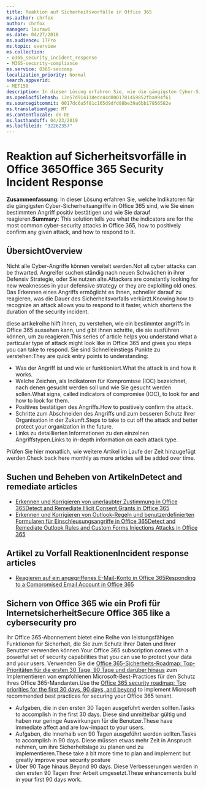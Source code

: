 ```yaml
---
title: Reaktion auf Sicherheitsvorfälle in Office 365
ms.author: chrfox
author: chrfox
manager: laurawi
ms.date: 04/27/2018
ms.audience: ITPro
ms.topic: overview
ms.collection:
- o365_security_incident_response
- M365-security-compliance
ms.service: O365-seccomp
localization_priority: Normal
search.appverid:
- MET150
description: In dieser Lösung erfahren Sie, wie die gängigsten Cyber-Sicherheitsangriffe in Office 365 Aussehen und wie Sie darauf reagieren können.
ms.openlocfilehash: 13e57d914138edc44d0001781459852fba994f61
ms.sourcegitcommit: 0017dc6a5f81c165d9dfd88be39a6bb17856582e
ms.translationtype: MT
ms.contentlocale: de-DE
ms.lasthandoff: 04/23/2019
ms.locfileid: "32262357"
---
```

# <a name="office-365-security-incident-response"></a><span data-ttu-id="1ef9d-103">Reaktion auf Sicherheitsvorfälle in Office 365</span><span class="sxs-lookup"><span data-stu-id="1ef9d-103">Office 365 Security Incident Response</span></span>

 <span data-ttu-id="1ef9d-104">**Zusammenfassung:** In dieser Lösung erfahren Sie, welche Indikatoren für die gängigsten Cyber-Sicherheitsangriffe in Office 365 sind, wie Sie einen bestimmten Angriff positiv bestätigen und wie Sie darauf reagieren.</span><span class="sxs-lookup"><span data-stu-id="1ef9d-104">**Summary:** This solution tells you what the indicators are for the most common cyber-security attacks in Office 365, how to positively confirm any given attack, and how to respond to it.</span></span>
  
## <a name="overview"></a><span data-ttu-id="1ef9d-105">Übersicht</span><span class="sxs-lookup"><span data-stu-id="1ef9d-105">Overview</span></span>
<span data-ttu-id="1ef9d-106">Nicht alle Cyber-Angriffe können vereitelt werden.</span><span class="sxs-lookup"><span data-stu-id="1ef9d-106">Not all cyber attacks can be thwarted.</span></span> <span data-ttu-id="1ef9d-107">Angreifer suchen ständig nach neuen Schwächen in ihrer Defensiv Strategie, oder Sie nutzen alte.</span><span class="sxs-lookup"><span data-stu-id="1ef9d-107">Attackers are constantly looking for new weaknesses in your defensive strategy or they are exploiting old ones.</span></span> <span data-ttu-id="1ef9d-108">Das Erkennen eines Angriffs ermöglicht es Ihnen, schneller darauf zu reagieren, was die Dauer des Sicherheitsvorfalls verkürzt.</span><span class="sxs-lookup"><span data-stu-id="1ef9d-108">Knowing how to recognize an attack allows you to respond to it faster, which shortens the duration of the security incident.</span></span>

<span data-ttu-id="1ef9d-109">diese artikelreihe hilft ihnen, zu verstehen, wie ein bestimmter angriffs in Office 365 aussehen kann, und gibt ihnen schritte, die sie ausführen können, um zu reagieren.</span><span class="sxs-lookup"><span data-stu-id="1ef9d-109">This series of article helps you understand what a particular type of attack might look like in Office 365 and gives you steps you can take to respond.</span></span> <span data-ttu-id="1ef9d-110">Sie sind Schnelleinstiegs Punkte zu verstehen:</span><span class="sxs-lookup"><span data-stu-id="1ef9d-110">They are quick entry points to understanding:</span></span>
 
- <span data-ttu-id="1ef9d-111">Was der Angriff ist und wie er funktioniert.</span><span class="sxs-lookup"><span data-stu-id="1ef9d-111">What the attack is and how it works.</span></span>
- <span data-ttu-id="1ef9d-112">Welche Zeichen, als Indikatoren für Kompromisse (IOC) bezeichnet, nach denen gesucht werden soll und wie Sie gesucht werden sollen.</span><span class="sxs-lookup"><span data-stu-id="1ef9d-112">What signs, called indicators of compromise (IOC), to look for and how to look for them.</span></span>
- <span data-ttu-id="1ef9d-113">Positives bestätigen des Angriffs.</span><span class="sxs-lookup"><span data-stu-id="1ef9d-113">How to positively confirm the attack.</span></span>
- <span data-ttu-id="1ef9d-114">Schritte zum Abschneiden des Angriffs und zum besseren Schutz Ihrer Organisation in der Zukunft.</span><span class="sxs-lookup"><span data-stu-id="1ef9d-114">Steps to take to cut off the attack and better protect your organization in the future.</span></span>
- <span data-ttu-id="1ef9d-115">Links zu detaillierten Informationen zu den einzelnen Angriffstypen.</span><span class="sxs-lookup"><span data-stu-id="1ef9d-115">Links to in-depth information on each attack type.</span></span>

<span data-ttu-id="1ef9d-116">Prüfen Sie hier monatlich, wie weitere Artikel im Laufe der Zeit hinzugefügt werden.</span><span class="sxs-lookup"><span data-stu-id="1ef9d-116">Check back here monthly as more articles will be added over time.</span></span>

## <a name="detect-and-remediate-articles"></a><span data-ttu-id="1ef9d-117">Suchen und Beheben von Artikeln</span><span class="sxs-lookup"><span data-stu-id="1ef9d-117">Detect and remediate articles</span></span>

- [<span data-ttu-id="1ef9d-118">Erkennen und Korrigieren von unerlaubter Zustimmung in Office 365</span><span class="sxs-lookup"><span data-stu-id="1ef9d-118">Detect and Remediate Illicit Consent Grants in Office 365</span></span>](detect-and-remediate-illicit-consent-grants.md)
- [<span data-ttu-id="1ef9d-119">Erkennen und Korrigieren von Outlook-Regeln und benutzerdefinierten Formularen für Einschleusungsangriffe in Office 365</span><span class="sxs-lookup"><span data-stu-id="1ef9d-119">Detect and Remediate Outlook Rules and Custom Forms Injections Attacks in Office 365</span></span>](detect-and-remediate-outlook-rules-forms-attack.md)
 
## <a name="incident-response-articles"></a><span data-ttu-id="1ef9d-120">Artikel zu Vorfall Reaktionen</span><span class="sxs-lookup"><span data-stu-id="1ef9d-120">Incident response articles</span></span>

- [<span data-ttu-id="1ef9d-121">Reagieren auf ein angegriffenes E-Mail-Konto in Office 365</span><span class="sxs-lookup"><span data-stu-id="1ef9d-121">Responding to a Compromised Email Account in Office 365</span></span>](responding-to-a-compromised-email-account.md)

## <a name="secure-office-365-like-a-cybersecurity-pro"></a><span data-ttu-id="1ef9d-122">Sichern von Office 365 wie ein Profi für Internetsicherheit</span><span class="sxs-lookup"><span data-stu-id="1ef9d-122">Secure Office 365 like a cybersecurity pro</span></span>
<span data-ttu-id="1ef9d-123">Ihr Office 365-Abonnement bietet eine Reihe von leistungsfähigen Funktionen für Sicherheit, die Sie zum Schutz Ihrer Daten und Ihrer Benutzer verwenden können.</span><span class="sxs-lookup"><span data-stu-id="1ef9d-123">Your Office 365 subscription comes with a powerful set of security capabilities that you can use to protect your data and your users.</span></span>  <span data-ttu-id="1ef9d-124">Verwenden Sie die [Office 365-Sicherheits-Roadmap: Top-Prioritäten für die ersten 30 Tage, 90 Tage und darüber hinaus](https://support.office.com/article/Office-365-security-roadmap-Top-priorities-for-the-first-30-days-90-days-and-beyond-28c86a1c-e4dd-4aad-a2a6-c768a21cb352) zum Implementieren von empfohlenen Microsoft-Best-Practices für den Schutz Ihres Office 365-Mandanten.</span><span class="sxs-lookup"><span data-stu-id="1ef9d-124">Use the [Office 365 security roadmap: Top priorities for the first 30 days, 90 days, and beyond](https://support.office.com/article/Office-365-security-roadmap-Top-priorities-for-the-first-30-days-90-days-and-beyond-28c86a1c-e4dd-4aad-a2a6-c768a21cb352) to implement Microsoft recommended best practices for securing your Office 365 tenant.</span></span>
- <span data-ttu-id="1ef9d-125">Aufgaben, die in den ersten 30 Tagen ausgeführt werden sollten.</span><span class="sxs-lookup"><span data-stu-id="1ef9d-125">Tasks to accomplish in the first 30 days.</span></span>  <span data-ttu-id="1ef9d-126">Diese sind unmittelbar gültig und haben nur geringe Auswirkungen für die Benutzer.</span><span class="sxs-lookup"><span data-stu-id="1ef9d-126">These have immediate affect and are low-impact to your users.</span></span>
- <span data-ttu-id="1ef9d-127">Aufgaben, die innerhalb von 90 Tagen ausgeführt werden sollten.</span><span class="sxs-lookup"><span data-stu-id="1ef9d-127">Tasks to accomplish in 90 days.</span></span> <span data-ttu-id="1ef9d-128">Diese müssen etwas mehr Zeit in Anspruch nehmen, um ihre Sicherheitslage zu planen und zu implementieren.</span><span class="sxs-lookup"><span data-stu-id="1ef9d-128">These take a bit more time to plan and implement but greatly improve your security posture</span></span>
- <span data-ttu-id="1ef9d-129">Über 90 Tage hinaus.</span><span class="sxs-lookup"><span data-stu-id="1ef9d-129">Beyond 90 days.</span></span> <span data-ttu-id="1ef9d-130">Diese Verbesserungen werden in den ersten 90 Tagen Ihrer Arbeit umgesetzt.</span><span class="sxs-lookup"><span data-stu-id="1ef9d-130">These enhancements build in your first 90 days work.</span></span>






